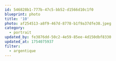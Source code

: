 ```yaml
---
id: 546828b1-777b-47c5-bb52-d1566d10c1f0
blueprint: photo
title: '10'
photo: af254513-a8f9-467d-8778-b1f9a37dfe38.jpeg
category:
  - portrait
updated_by: fe3876dd-50c2-4e59-85ee-4d150dbf8330
updated_at: 1754075937
filter:
  - argentique
---
```

